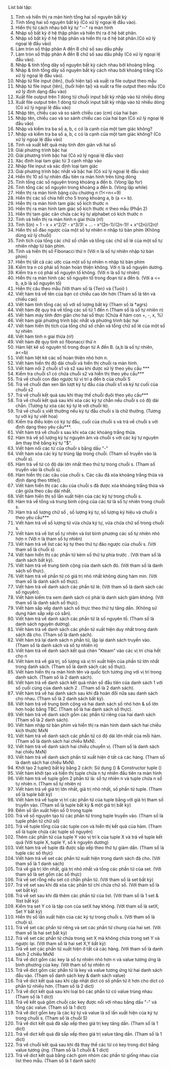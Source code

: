 List bài tập:

01. Tính và hiển thị ra màn hình tổng hai số nguyên bất kỳ
02. Tính tổng hai số nguyên bất kỳ (Có xử lý ngoại lệ đầu vào).
03. Hiển thị từ cách nhau bởi ký tự "--" ra màn hình
04. Nhập số bất kỳ ở hệ thập phân và hiển thị ra ở hệ bát phân.
05. Nhập số bất kỳ ở hệ thập phân và hiển thị ra ở hệ bát phân.(Có xử lý ngoại lệ đầu vào)
06. Làm tròn số thập phân A đến B chữ số sau dấu phẩy
07. Làm tròn số thập phân A đến B chữ số sau dấu phẩy (Có xử lý ngoại lệ đầu vào).
08. Nhập & tính tổng dãy số nguyên bất kỳ cách nhau bởi khoảng trắng.
09. Nhập & tính tổng dãy số nguyên bất kỳ cách nhau bởi khoảng trắng (Có xử lý ngoại lệ đầu vào).
10. Nhập từ file input {tên}, {tuổi hiện tại} và xuất ra file output theo mẫu
11. Nhập từ file input {tên}, {tuổi hiện tại} và xuất ra file output theo mẫu (Có xử lý định dạng đầu vào)
12. Xuất file output trên 1 dòng từ chuỗi input bất kỳ nhập vào từ nhiều dòng
13. Xuất file output trên 1 dòng từ chuỗi input bất kỳ nhập vào từ nhiều dòng (Có xử lý ngoại lệ đầu vào)
14. Nhập tên, chiều cao và so sánh chiều cao (cm) của hai bạn
16. Nhập tên, chiều cao và so sánh chiều cao của hai bạn (Có xử lý ngoại lệ đầu vào)
17. Nhập và kiểm tra ba số a, b, c có là cạnh của một tam giác không?
18. Nhập và kiểm tra ba số a, b, c có là cạnh của một tam giác không? (Có xử lý ngoại lệ đầu vào)
19. Tính và xuất kết quả máy tính đơn giản với hai số
20. Giải phương trình bậc hai
21. Giải phương trình bậc hai (Có xử lý ngoại lệ đầu vào)
22. Xác định loại tam giác từ 3 cạnh nhập vào
23. Nhập file input và xác định loại tam giác
24. Giải phương trình bậc nhất và bậc hai (Có xử lý ngoại lệ đầu vào)
25. Hiển thị 10 số tự nhiên đầu tiên ra màn hình trên từng dòng
26. Tính tổng các số nguyên trong khoảng a đến b. (Vòng lặp for)
27. Tính tổng các số nguyên trong khoảng a đến b. (Vòng lặp while)
28. Hiển thị ra màn hình bảng cửu chương n (1<=n<=9)
29. Hiển thị các số chia hết cho 5 trong khoảng a, b (a <= b).
30. Hiển thị ra màn hình tam giác số kích thước n
31. Hiển thị ra màn hình tam giác số kích thước n theo mẫu (Phần 2)
32. Hiển thị tam giác cân chứa các ký tự alphabet có kích thước n
33. Tính và hiển thị ra màn hình n giai thừa (n!)
34. Tính S(n) = 1 - x + x^2/2! - x^3/3! + … - x^(2n-1)/(2n-1)! + x^(2n)/(2n)!
35. Hiển thị số đảo ngược của một số tự nhiên n nhập từ bàn phím (Không dùng xử lý chuỗi)
36. Tính tích của tổng các chữ số chẵn và tổng các chữ số lẻ của một số tự nhiên nhập từ bàn phím.
37. Tính và hiển thị số Fibonacci thứ n (Với n là số tự nhiên nhập từ bàn phím)
38. Hiển thị tất cả các ước của một số tự nhiên n nhập từ bàn phím
39. Kiểm tra n có phải số hoàn hoàn thiện không. Với n là số nguyên dương.
40. Kiểm tra n có phải số nguyên tố không. (Với n là số tự nhiên)
41. Hiển thị ra màn hình các số nguyên tố trong đoạn từ a đến b. (Với a <= b, a,b là số nguyên tố)
42. Hiển thị câu theo mẫu (Với tham số là {Ten} và {Tuoi} )
43. Viết hàm trả về tên của bạn có chiều cao lớn hơn (Tham số là tên và chiều cao)
44. Viết hàm tính tổng các số với số lượng bất kỳ (Tham số là *agrs)
45. Viết hàm đệ quy trả về tổng các số từ 1 đến n (Tham số là số tự nhiên n)
46. Viết hàm máy tính đơn giản cho hai số thực (Chứa 4 hàm con +, -, x, %)
47. Viết hàm giải phương trình bậc nhất và phương trình bậc hai
48. Viết hàm hiển thị tích của tổng chữ số chẵn và tổng chữ số lẻ của một số tự nhiên
49. Viết hàm tính n giai thừa (n!)
50. Viết hàm đệ quy tính só fibonacci thứ n
51. Hàm liệt kê số nguyên tố trong đoạn từ A đến B. (a,b là số tự nhiên, a<=b)
52. Viết hàm liệt kê các số hoàn thiện nhỏ hơn n.
53. Viết hàm hiển thị độ dài chuỗi và hiển thị chuỗi ra màn hình.
54. Viết hàm nối 2 chuỗi s1 và s2 sau khi được xử lý theo yêu cầu ***
55. Kiểm tra chuỗi s1 có chứa chuỗi s2 và hiển thị theo yêu cầu***
56. Trả về chuỗi con đảo ngược từ vị trí a đến b của chuỗi S
57. Trả về chuỗi đan xen lần lượt ký tự đầu của chuỗi s1 và ký tự cuối của chuỗi s2
58. Trả về chuỗi kết quả sau khi thay thế chuỗi đuôi theo yêu cầu***
59. Trả về chuỗi kết quả sau khi xóa các ký tự chẵn nếu chuỗi s có độ dài chẵn. (Tương tự xóa các ký tự lẻ với chuỗi lẻ).
60. Trả về chuỗi s viết thường nếu ký tự đầu chuỗi s là chữ thường. (Tương tự với ký tự viết hoa)
61. Kiểm tra điều kiện có ký tự đầu, cuối của chuỗi s và trả về chuỗi s với định dạng theo yêu cầu***.
62. Viết hàm trả về chuỗi s sau khi xóa các khoảng trắng thừa.
63. Hàm trả về số lượng ký tự nguyên âm và chuỗi s với các ký tự nguyên âm thay thế bằng ký tự "$".
64. Viết hàm nối các từ của chuỗi s bằng dấu "-"
65. Viết hàm xóa các ký tự trùng lặp trong chuỗi. (Tham số truyền vào là chuỗi s).
66. Hàm trả về từ có độ dài lớn nhất theo thứ tự trong chuỗi s. (Tham số truyền vào là chuỗi s).
67. Hàm hiển thị các câu của chuỗi s. Các câu đã xóa khoảng trắng thừa và định dạng theo tittle().
68. Viết hàm hiển thị các câu của chuỗi s đã được xóa khoảng trắng thừa và căn giữa theo câu dài nhất.
69. Viết hàm hiển thị số lần xuất hiện của các ký tự trong chuỗi s.
70. Hàm trả về tổng và trung bình cộng của các từ là số tự nhiên trong chuỗi s.
71. Hàm trả số lượng chữ số , số lượng ký tự, số lượng ký hiệu và chuỗi s theo yêu cầu***
72. Viết hàm trả về số lượng từ vừa chứa ký tự, vừa chứa chữ số trong chuỗi s.
73. Viết hàm trả về list số tự nhiên và list bình phương các số tự nhiên nhỏ hơn n (Với n là tham số tự nhiên)
74. Viết hàm trả về list các ký tự theo thứ tự đảo ngược của chuỗi s. (Với tham số là chuỗi s)
75. Viết hàm hiển thị các phần tử kèm số thứ tự phía trước . (Với tham số là danh sách bất kỳ).
76. Viết hàm trả về trung bình cộng của danh sách đó. (Với tham số là danh sách số thực).
77. Viết hàm trả về phần tử có giá trị nhỏ nhất không dùng hàm min. (Với tham số là danh sách số thực).
78. Viết hàm trả về danh sách các phần tử lẻ. (Với tham số là danh sách các số nguyên).
79. Viết hàm kiểm tra xem danh sách có phải là danh sách giảm không. (Với tham số là danh sách số thực).
80. Viết hàm sắp xếp danh sách số thực theo thứ tự tăng dần. (Không sử dụng hàm sắp xếp có sẵn).
81. Viết hàm trả về danh sách các phần tử là số nguyên tố. (Tham số là danh sách nguyên dương).
82. Viết hàm trả về danh sách các phần tử xuất hiện duy nhất trong danh sách đã cho. (Tham số là danh sách).
83. Viết hàm trả lại danh sách n phần tử, lặp lại danh sách truyền vào. (Tham số là danh sách và số tự nhiên n)
84. Viết hàm trả về danh sách kết quả chèn "Kteam" vào các vị trí chia hết cho n
85. Viết hàm trả về giá trị, số lượng và vị trí xuất hiện của phần tử lớn nhất trong danh sách. (Tham số là danh sách các số thực).
86. Viết hàm hiển thị ra màn hình tên và quốc tịch tương ứng với vị trí trong danh sách. (Tham số là 2 danh sách).
87. Viết hàm trả về danh sách kết quả nhân số đầu tiên của danh sách 1 với số cuối cùng của danh sách 2 . (Tham số là 2 danh sách).
88. Viết hàm trả về hai danh sách sau khi đã hoán đổi nữa sau danh sách cho nhau. (Tham số là 2 danh sách bất kỳ).
89. Viết hàm trả về trung bình cộng và hai danh sách số nhỏ hơn & số lớn hơn hoặc bằng TBC. (Tham số là hai danh sách số thực).
90. Viết hàm trả về danh sách gồm các phần tử riêng của hai danh sách (Tham số là 2 danh sách).
91. Viết hàm nhập từ bàn phím và hiển thị ra màn hình danh sách hai chiều kích thước MxN
92. Viết hàm trả về danh sách các phần tử có độ dài lớn nhất của mỗi hàm. (Tham số là danh sách hai chiều MxN).
93. Viết hàm trả về danh sách hai chiều chuyển vị. (Tham số là danh sách hai chiều MxN)
94. Viết hàm trả về danh sách phần tử xuất hiện ở tất cả các hàng. (Tham số là danh sách hai chiều MxN).
95. Khởi tạo 2 tuple() bất kỳ bằng 2 cách: Sử dụng () & Constructor tuple ()
96. Viết hàm khởi tạo và hiển thị tuple chứa n tự nhiên đầu tiên ra màn hình
97. Viết hàm trả về tuple gồm 2 phần tử là: số tự nhiên n và tuple chứa n số tự nhiên n. (Tham số tự nhiên n)
98. Viết hàm trả về giá trị lớn nhất, giá trị nhỏ nhất, số phần tử tuple. (Tham số là tuple bất kỳ)
99. Viết hàm trả về tuple vị trí các phần tử của tuple bằng với giá trị tham số truyền vào. (Tham số là tuple bất kỳ & một giá trị bất kỳ)
100. Đếm số lần xuất hiện số 0 trong tuple
101. Trả về số nguyên tạo từ các phần tử trong tuple truyền vào. (Tham số là tuple phần tử chữ số)
102. Trả về tuple tổng của các tuple con và hiển thị kết quả của hàm. (Tham số là tuple chứa các tuple số nguyên)
103. Thêm các phần tử của tuple Y vào vị trí k của tuple X và trả về tuple kết quả (Với tuple X, tuple Y, số k nguyên dương)
104. Viết hàm trả về tuple đã được sắp xếp theo thứ tự giảm dần. (Tham số là tuple các số thực)
105. Viết hàm trả về set các phần tử xuất hiện trong danh sách đã cho. (Với tham số là 1 danh sách)
106. Trả về giá trị lớn nhất, giá trị nhỏ nhất và tổng các phần tử của set. (Với tham số là set gồm các số thực)
107. Trả về set rỗng nếu set có chẵn phần tử. (Với tham số là set bất kỳ)
108. Trả về set sau khi đã xóa các phần tử chỉ chứa chữ số. (Với tham số là set bất kỳ)
109. Trả về set sau khi đã thêm các phần tử của list. (Với tham số là 1 set & 1list bất kỳ)
110. Kiểm tra set Y có là tập con của setX hay không. (Với tham số là setX; Set Y bất kỳ)
111. Hiển thị số lần xuất hiện của các ký tự trong chuỗi s. (Với tham số là chuội s).
112. Trả về set các phần tử riêng và set các phần tử chung của hai set. (Với tham số là hai set bất kỳ)
113. Trả vể set các phần tử chứa trong set X mà không chứa trong set Y và ngược lại. (Với tham số là hai set X,Y bất kỳ)
114. Trả về set các phần tử xuất hiện ở tất cả các hàng. (Với tham số là danh sách 2 chiều MxN)
115. Trả về dict gồm các key là số tự nhiên nhỏ hơn n và value tương ứng là bình phương của key. (Với tham số tự nhiên n)
116. Trả về dict gồm các phần tử là key và value tương ứng từ hai danh sách đầu vào. (Tham số danh sách key & danh sách value)
117. Trả về dict kết quả sau khi cập nhật dict có số phần tử ít hơn cho dict có phần tử nhiều hơn. (Tham số là 2 dict)
118. Trả về dict kết quả sau khi loại bỏ các phần tử có value trùng nhau (Tham số là 1 dict)
119. Trả về kết quả gồm chuỗi các key được nối với nhau bằng dấu "-" và tổng các value. (Tham số là 1 dict)
120. Trả về dict gồm key là các ký tự và value là số lần xuất hiện của ký tự trong chuỗi s. (Tham số là chuỗi S)
121. Trả về dict kết quả đã sắp xếp theo giá trị key tăng dần. (Tham số là 1 dict)
122. Trả về dict kết quả đã sắp xếp theo giá trị value tăng dần. (Tham số là 1 dict)
123. Trả về chuỗi kết quả sau khi đã thay thế các từ có key trong dict bằng value tương ứng. (Tham số là 1 chuỗi & 1 dict)
124. Trả về dict kết quả bằng cách gom nhóm các phần tử giống nhau của list theo mẫu. (Tham số là 1 danh sách)